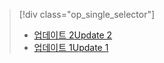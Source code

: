 > [!div class="op_single_selector"]
> * [<span data-ttu-id="04d10-101">업데이트 2</span><span class="sxs-lookup"><span data-stu-id="04d10-101">Update 2</span></span>](../articles/storsimple/storsimple-deployment-walkthrough-gov-u2.md)
> * [<span data-ttu-id="04d10-102">업데이트 1</span><span class="sxs-lookup"><span data-stu-id="04d10-102">Update 1</span></span>](../articles/storsimple/storsimple-deployment-walkthrough-gov.md)
> 
> 

